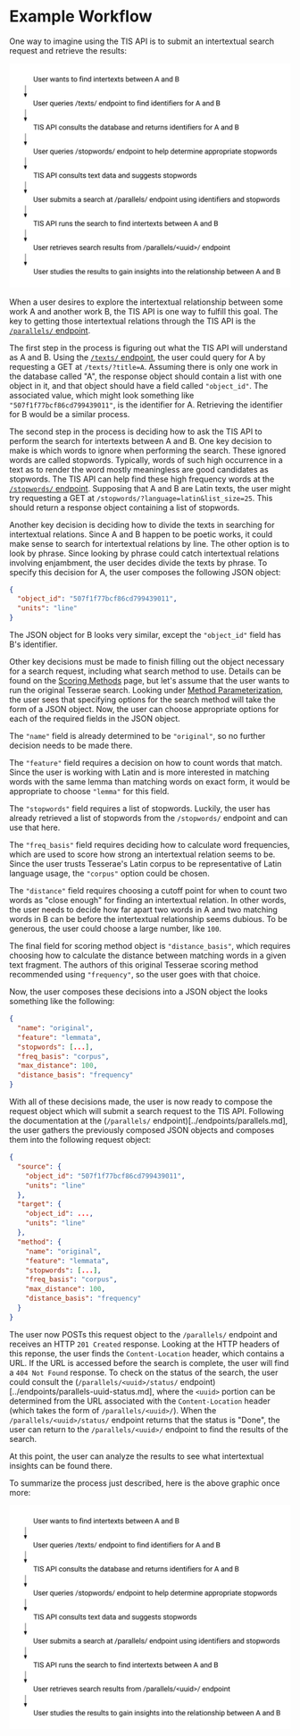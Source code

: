 # Example Workflow

One way to imagine using the TIS API is to submit an intertextual search request and retrieve the results:

![Workflow Example](../img/usecase.svg)

When a user desires to explore the intertextual relationship between some work A and another work B, the TIS API is one way to fulfill this goal.  The key to getting those intertextual relations through the TIS API is the [`/parallels/` endpoint](../endpoints/parallels.md).

The first step in the process is figuring out what the TIS API will understand as A and B.  Using the [`/texts/` endpoint](../endpoints/texts.md), the user could query for A by requesting a GET at `/texts/?title=A`.  Assuming there is only one work in the database called "A", the response object should contain a list with one object in it, and that object should have a field called `"object_id"`.  The associated value, which might look something like `"507f1f77bcf86cd799439011"`, is the identifier for A.  Retrieving the identifier for B would be a similar process.

The second step in the process is deciding how to ask the TIS API to perform the search for intertexts between A and B.  One key decision to make is which words to ignore when performing the search.  These ignored words are called stopwords.  Typically, words of such high occurrence in a text as to render the word mostly meaningless are good candidates as stopwords.  The TIS API can help find these high frequency words at the [`/stopwords/` endpoint](../endpoints/stopwords.md).  Supposing that A and B are Latin texts, the user might try requesting a GET at `/stopwords/?language=latin&list_size=25`.  This should return a response object containing a list of stopwords.

Another key decision is deciding how to divide the texts in searching for intertextual relations.  Since A and B happen to be poetic works, it could make sense to search for intertextual relations by line.  The other option is to look by phrase.  Since looking by phrase could catch intertextual relations involving enjambment, the user decides divide the texts by phrase.  To specify this decision for A, the user composes the following JSON object:

```json
{
  "object_id": "507f1f77bcf86cd799439011",
  "units": "line"
}
```

The JSON object for B looks very similar, except the `"object_id"` field has B's identifier.

Other key decisions must be made to finish filling out the object necessary for a search request, including what search method to use.  Details can be found on the [Scoring Methods](../details/methods.md) page, but let's assume that the user wants to run the original Tesserae search.  Looking under [Method Parameterization](../details/methods.md#method-parameterization), the user sees that specifying options for the search method will take the form of a JSON object.  Now, the user can choose appropriate options for each of the required fields in the JSON object.

The `"name"` field is already determined to be `"original"`, so no further decision needs to be made there.

The `"feature"` field requires a decision on how to count words that match.  Since the user is working with Latin and is more interested in matching words with the same lemma than matching words on exact form, it would be appropriate to choose `"lemma"` for this field.

The `"stopwords"` field requires a list of stopwords.  Luckily, the user has already retrieved a list of stopwords from the `/stopwords/` endpoint and can use that here.

The `"freq_basis"` field requires deciding how to calculate word frequencies, which are used to score how strong an intertextual relation seems to be.  Since the user trusts Tesserae's Latin corpus to be representative of Latin language usage, the `"corpus"` option could be chosen.

The `"distance"` field requires choosing a cutoff point for when to count two words as "close enough" for finding an intertextual relation.  In other words, the user needs to decide how far apart two words in A and two matching words in B can be before the intertextual relationship seems dubious.  To be generous, the user could choose a large number, like `100`.

The final field for scoring method object is `"distance_basis"`, which requires choosing how to calculate the distance between matching words in a given text fragment.  The authors of this original Tesserae scoring method recommended using `"frequency"`, so the user goes with that choice.

Now, the user composes these decisions into a JSON object the looks something like the following:

```json
{
  "name": "original",
  "feature": "lemmata",
  "stopwords": [...],
  "freq_basis": "corpus",
  "max_distance": 100,
  "distance_basis": "frequency"
}
```

With all of these decisions made, the user is now ready to compose the request object which will submit a search request to the TIS API.  Following the documentation at the (`/parallels/` endpoint)[../endpoints/parallels.md], the user gathers the previously composed JSON objects and composes them into the following request object:

```json
{
  "source": {
    "object_id": "507f1f77bcf86cd799439011",
    "units": "line"
  },
  "target": {
    "object_id": ...,
    "units": "line"
  },
  "method": {
    "name": "original",
    "feature": "lemmata",
    "stopwords": [...],
    "freq_basis": "corpus",
    "max_distance": 100,
    "distance_basis": "frequency"
  }
}
```

The user now POSTs this request object to the `/parallels/` endpoint and receives an HTTP `201 Created` response.  Looking at the HTTP headers of this reponse, the user finds the `Content-Location` header, which contains a URL.  If the URL is accessed before the search is complete, the user will find a `404 Not Found` response.  To check on the status of the search, the user could consult the (`/parallels/<uuid>/status/` endpoint)[../endpoints/parallels-uuid-status.md], where the `<uuid>` portion can be determined from the URL associated with the `Content-Location` header (which takes the form of `/parallels/<uuid>/`).  When the `/parallels/<uuid>/status/` endpoint returns that the status is "Done", the user can return to the `/parallels/<uuid>/` endpoint to find the results of the search.

At this point, the user can analyze the results to see what intertextual insights can be found there.

To summarize the process just described, here is the above graphic once more:

![Workflow Example](../img/usecase.svg)
